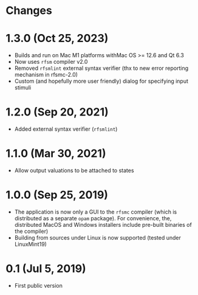 # Changes

# 1.3.0 (Oct 25, 2023)

* Builds and run on Mac M1 platforms withMac OS >= 12.6 and Qt 6.3
* Now uses `rfsm` compiler v2.0
* Removed `rfsmlint` external syntax verifier (thx to new error reporting mechanism in rfsmc-2.0)
* Custom (and hopefully more user friendly) dialog for specifying input stimuli

# 1.2.0 (Sep 20, 2021)

* Added external syntax verifier (`rfsmlint`) 

# 1.1.0 (Mar 30, 2021)

* Allow output valuations to be attached to states 

# 1.0.0 (Sep 25, 2019)
* The application is now only a GUI to the `rfsmc` compiler (which is distributed as a separate
  `opam` package). For convenience, the, distributed MacOS and Windows
  installers include pre-built binaries of the compiler)
* Building from sources under Linux is now supported (tested under LinuxMint19)

# 0.1 (Jul 5, 2019)
* First public version
